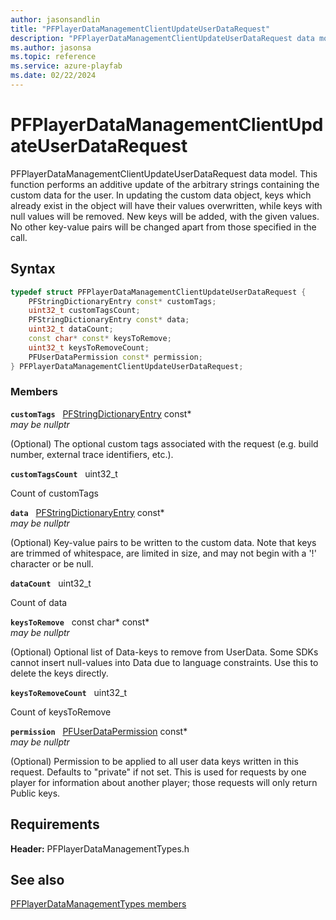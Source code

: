```yaml
---
author: jasonsandlin
title: "PFPlayerDataManagementClientUpdateUserDataRequest"
description: "PFPlayerDataManagementClientUpdateUserDataRequest data model. This function performs an additive update of the arbitrary strings containing the custom data for the user. In updating the custom data object, keys which already exist in the object will have their values overwritten, while keys with null values will be removed. New keys will be added, with the given values. No other key-value pairs will be changed apart from those specified in the call."
ms.author: jasonsa
ms.topic: reference
ms.service: azure-playfab
ms.date: 02/22/2024
---
```


# PFPlayerDataManagementClientUpdateUserDataRequest  

PFPlayerDataManagementClientUpdateUserDataRequest data model. This function performs an additive update of the arbitrary strings containing the custom data for the user. In updating the custom data object, keys which already exist in the object will have their values overwritten, while keys with null values will be removed. New keys will be added, with the given values. No other key-value pairs will be changed apart from those specified in the call.  

## Syntax  
  
```cpp
typedef struct PFPlayerDataManagementClientUpdateUserDataRequest {  
    PFStringDictionaryEntry const* customTags;  
    uint32_t customTagsCount;  
    PFStringDictionaryEntry const* data;  
    uint32_t dataCount;  
    const char* const* keysToRemove;  
    uint32_t keysToRemoveCount;  
    PFUserDataPermission const* permission;  
} PFPlayerDataManagementClientUpdateUserDataRequest;  
```
  
### Members  
  
**`customTags`** &nbsp; [PFStringDictionaryEntry](../../pftypes/structs/pfstringdictionaryentry.md) const*  
*may be nullptr*  
  
(Optional) The optional custom tags associated with the request (e.g. build number, external trace identifiers, etc.).
  
**`customTagsCount`** &nbsp; uint32_t  
  
Count of customTags
  
**`data`** &nbsp; [PFStringDictionaryEntry](../../pftypes/structs/pfstringdictionaryentry.md) const*  
*may be nullptr*  
  
(Optional) Key-value pairs to be written to the custom data. Note that keys are trimmed of whitespace, are limited in size, and may not begin with a '!' character or be null.
  
**`dataCount`** &nbsp; uint32_t  
  
Count of data
  
**`keysToRemove`** &nbsp; const char* const*  
*may be nullptr*  
  
(Optional) Optional list of Data-keys to remove from UserData. Some SDKs cannot insert null-values into Data due to language constraints. Use this to delete the keys directly.
  
**`keysToRemoveCount`** &nbsp; uint32_t  
  
Count of keysToRemove
  
**`permission`** &nbsp; [PFUserDataPermission](../../pftypes/enums/pfuserdatapermission.md) const*  
*may be nullptr*  
  
(Optional) Permission to be applied to all user data keys written in this request. Defaults to "private" if not set. This is used for requests by one player for information about another player; those requests will only return Public keys.
  
  
## Requirements  
  
**Header:** PFPlayerDataManagementTypes.h
  
## See also  
[PFPlayerDataManagementTypes members](../pfplayerdatamanagementtypes_members.md)  

  
  
